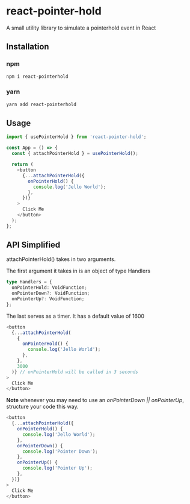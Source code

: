 # react-pointer-hold

A small utility library to simulate a pointerhold event in React

## Installation

### npm

```sh
npm i react-pointerhold
```

### yarn

```sh
yarn add react-pointerhold
```

## Usage

```js
import { usePointerHold } from 'react-pointer-hold';

const App = () => {
  const { attachPointerHold } = usePointerHold();

  return (
    <button
      {...attachPointerHold({
        onPointerHold() {
          console.log('Jello World');
        },
      })}
    >
      Click Me
    </button>
  );
};
```

## API Simplified

attachPointerHold() takes in two arguments.

The first argument it takes in is an object of type Handlers

```ts
type Handlers = {
  onPointerHold: VoidFunction;
  onPointerDown?: VoidFunction;
  onPointerUp?: VoidFunction;
};
```

The last serves as a timer. It has a default value of 1600

```js
<button
  {...attachPointerHold(
    {
      onPointerHold() {
        console.log('Jello World');
      },
    },
    3000
  )} // onPointerHold will be called in 3 seconds
>
  Click Me
</button>
```

**Note** whenever you may need to use an _onPointerDown || onPointerUp_, structure your code this way.

```js
<button
  {...attachPointerHold({
    onPointerHold() {
      console.log('Jello World');
    },
    onPointerDown() {
      console.log('Pointer Down');
    },
    onPointerUp() {
      console.log('Pointer Up');
    },
  })}
>
  Click Me
</button>
```

